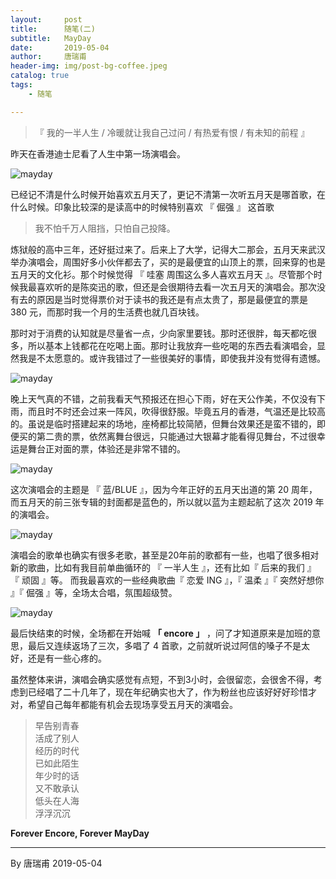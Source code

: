 ```yaml
---
layout:     post
title:      随笔(二) 
subtitle:   MayDay
date:       2019-05-04
author:     唐瑞甫
header-img: img/post-bg-coffee.jpeg
catalog: true
tags: 
    - 随笔

---  
```


> 『 我的一半人生 / 冷暖就让我自己过问 / 有热爱有恨 / 有未知的前程 』  
    
    
昨天在香港迪士尼看了人生中第一场演唱会。  
  
![mayday](https://wx4.sinaimg.cn/mw690/9a30a1bagy1g2pd0nrso4j21400u0npd.jpg)  
  
已经记不清是什么时候开始喜欢五月天了，更记不清第一次听五月天是哪首歌，在什么时候。印象比较深的是读高中的时候特别喜欢 『 倔强 』 这首歌  
  
> 我不怕千万人阻挡，只怕自己投降。  
  
炼狱般的高中三年，还好挺过来了。后来上了大学，记得大二那会，五月天来武汉举办演唱会，周围好多小伙伴都去了，买的是最便宜的山顶上的票，回来穿的也是五月天的文化衫。那个时候觉得 『 哇塞 周围这么多人喜欢五月天 』。尽管那个时候我最喜欢听的是陈奕迅的歌，但还是会很期待去看一次五月天的演唱会。那次没有去的原因是当时觉得票价对于读书的我还是有点太贵了，那是最便宜的票是 380 元，而那时我一个月的生活费也就几百块钱。  
  
那时对于消费的认知就是尽量省一点，少向家里要钱。那时还很胖，每天都吃很多，所以基本上钱都花在吃喝上面。那时让我放弃一些吃喝的东西去看演唱会，显然我是不太愿意的。或许我错过了一些很美好的事情，即使我并没有觉得有遗憾。  
  
![mayday](https://wx1.sinaimg.cn/mw690/9a30a1bagy1g2pd0n1ggaj21400u0jzz.jpg)  
  
晚上天气真的不错，之前我看天气预报还在担心下雨，好在天公作美，不仅没有下雨，而且时不时还会过来一阵风，吹得很舒服。毕竟五月的香港，气温还是比较高的。虽说是临时搭建起来的场地，座椅都比较简陋，但舞台效果还是蛮不错的，即便买的第二贵的票，依然离舞台很远，只能通过大银幕才能看得见舞台，不过很幸运是舞台正对面的票，体验还是非常不错的。  
  
![mayday](https://wx1.sinaimg.cn/mw690/9a30a1bagy1g2pd0ot0vwj21400u0x6r.jpg)   
  
这次演唱会的主题是 『 蓝/BLUE 』，因为今年正好的五月天出道的第 20 周年，而五月天的前三张专辑的封面都是蓝色的，所以就以蓝为主题起航了这次 2019 年的演唱会。
  
![mayday](https://wx3.sinaimg.cn/mw690/9a30a1bagy1g2pd0np2pcj21400u0u0x.jpg)  
  
演唱会的歌单也确实有很多老歌，甚至是20年前的歌都有一些，也唱了很多相对新的歌曲，比如有我目前单曲循环的 『 一半人生 』，还有比如『 后来的我们 』 『 顽固 』等。 而我最喜欢的一些经典歌曲『 恋爱 ING 』，『 温柔 』『 突然好想你 』『 倔强 』等，全场太合唱，氛围超级赞。  
  
![mayday](https://wx2.sinaimg.cn/mw690/9a30a1bagy1g2pd0mzuqdj21400m7ju4.jpg)  
  
最后快结束的时候，全场都在开始喊 **「 encore 」** ，问了才知道原来是加班的意思，最后又连续返场了三次，多唱了 4 首歌，之前就听说过阿信的嗓子不是太好，还是有一些心疼的。  
  
虽然整体来讲，演唱会确实感觉有点短，不到3小时，会很留恋，会很舍不得，考虑到已经唱了二十几年了，现在年纪确实也大了，作为粉丝也应该好好好珍惜才对，希望自己每年都能有机会去现场享受五月天的演唱会。  
  
  
> 早告别青春  
活成了别人  
经历的时代  
已如此陌生  
年少时的话  
又不敢承认  
低头在人海  
浮浮沉沉  
  
**Forever Encore, Forever MayDay**



---
  By 唐瑞甫
  2019-05-04

